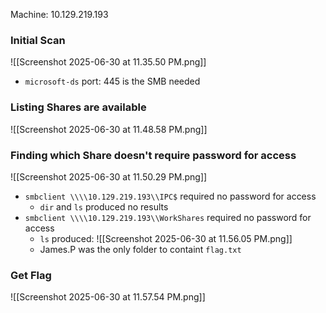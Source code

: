 Machine: 10.129.219.193

### Initial Scan
![[Screenshot 2025-06-30 at 11.35.50 PM.png]]
- `microsoft-ds` port: 445 is the SMB needed
### Listing Shares are available
![[Screenshot 2025-06-30 at 11.48.58 PM.png]]
### Finding which Share doesn't require password for access
![[Screenshot 2025-06-30 at 11.50.29 PM.png]]
- `smbclient \\\\10.129.219.193\\IPC$` required no password for access
	- `dir` and `ls` produced no results
- `smbclient \\\\10.129.219.193\\WorkShares` required no password for access
	- `ls` produced: ![[Screenshot 2025-06-30 at 11.56.05 PM.png]]
	- James.P was the only folder to containt `flag.txt`
### Get Flag
![[Screenshot 2025-06-30 at 11.57.54 PM.png]]
